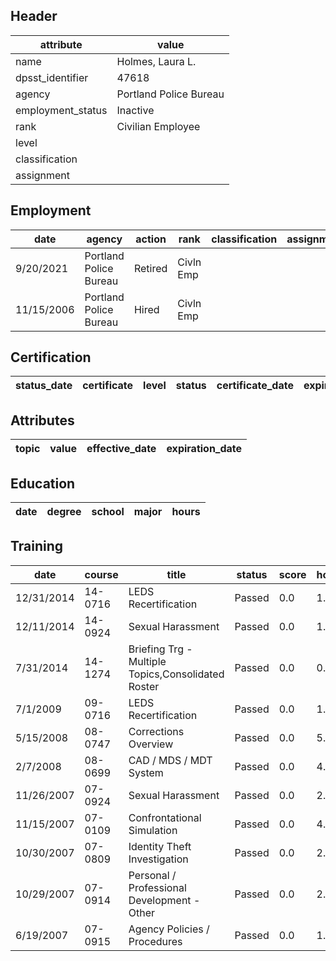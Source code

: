 ## Header
| attribute | value |
| --------- | ----- |
| name | Holmes, Laura L. |
| dpsst_identifier | 47618 |
| agency | Portland Police Bureau |
| employment_status | Inactive |
| rank | Civilian Employee |
| level |  |
| classification |  |
| assignment |  |
## Employment
| date | agency | action | rank | classification | assignment |
| ---- | ------ | ------ | ---- | -------------- | ---------- |
| 9/20/2021 | Portland Police Bureau | Retired | Civln Emp |  |  |
| 11/15/2006 | Portland Police Bureau | Hired | Civln Emp |  |  |
## Certification
| status_date | certificate | level | status | certificate_date | expiration_date | probation_date |
| ----------- | ----------- | ----- | ------ | ---------------- | --------------- | -------------- |
## Attributes
| topic | value | effective_date | expiration_date |
| ----- | ----- | -------------- | --------------- |
## Education
| date | degree | school | major | hours |
| ---- | ------ | ------ | ----- | ----- |
## Training
| date | course | title | status | score | hours |
| ---- | ------ | ----- | ------ | ----- | ----- |
| 12/31/2014 | 14-0716 | LEDS Recertification | Passed | 0.0 | 1.00 |
| 12/11/2014 | 14-0924 | Sexual Harassment | Passed | 0.0 | 1.00 |
| 7/31/2014 | 14-1274 | Briefing Trg - Multiple Topics,Consolidated Roster | Passed | 0.0 | 0.50 |
| 7/1/2009 | 09-0716 | LEDS Recertification | Passed | 0.0 | 1.00 |
| 5/15/2008 | 08-0747 | Corrections Overview | Passed | 0.0 | 5.50 |
| 2/7/2008 | 08-0699 | CAD / MDS / MDT System | Passed | 0.0 | 4.00 |
| 11/26/2007 | 07-0924 | Sexual Harassment | Passed | 0.0 | 2.00 |
| 11/15/2007 | 07-0109 | Confrontational Simulation | Passed | 0.0 | 4.00 |
| 10/30/2007 | 07-0809 | Identity Theft Investigation | Passed | 0.0 | 2.00 |
| 10/29/2007 | 07-0914 | Personal / Professional Development - Other | Passed | 0.0 | 2.00 |
| 6/19/2007 | 07-0915 | Agency Policies / Procedures | Passed | 0.0 | 1.50 |

